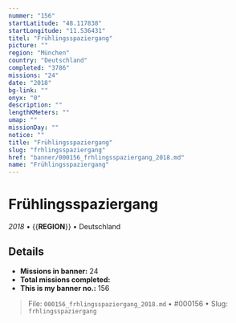 ```yaml
---
nummer: "156"
startLatitude: "48.117838"
startLongitude: "11.536431"
titel: "Frühlingsspaziergang"
picture: ""
region: "München"
country: "Deutschland"
completed: "3786"
missions: "24"
date: "2018"
bg-link: ""
onyx: "0"
description: ""
lengthKMeters: ""
umap: ""
missionDay: ""
notice: ""
title: "Frühlingsspaziergang"
slug: "frhlingsspaziergang"
href: "banner/000156_frhlingsspaziergang_2018.md"
name: "Frühlingsspaziergang"
---
```

# Frühlingsspaziergang

*2018* • {{__REGION__}} • Deutschland





## Details

- **Missions in banner:** 24
- **Total missions completed:** 
- **This is my banner no.:** 156






> File: `000156_frhlingsspaziergang_2018.md` • #000156 • Slug: `frhlingsspaziergang`
